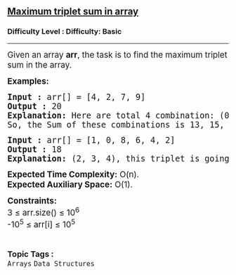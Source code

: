 <h2><a href="https://www.geeksforgeeks.org/problems/maximum-triplet-sum-in-array0129/1?page=1&difficulty=Basic&status=unsolved,attempted&sortBy=accuracy">Maximum triplet sum in array</a></h2><h3>Difficulty Level : Difficulty: Basic</h3><hr><div class="problems_problem_content__Xm_eO"><p><span style="font-size: 14pt;">Given an array <strong>arr</strong>, the task is to find the maximum triplet sum in the array.</span></p>
<p><span style="font-size: 14pt;"><strong>Examples:</strong></span></p>
<pre><span style="font-size: 14pt;"><strong>Input :</strong> arr[] = [4, 2, 7, 9]
<strong>Output :</strong> 20
<strong>Explanation: </strong>Here are total 4 combination: (0, 1, 2), (0, 1, 3), (0, 2, 3), (1, 2, 3).
So, the Sum of these combinations is 13, 15, 20, and 18. The maximum sum is 20.
</span></pre>
<pre><span style="font-size: 14pt;"><strong>Input :</strong> arr[] = [1, 0, 8, 6, 4, 2] <strong>
Output :</strong> 18 <br><strong>Explanation: </strong>(2, 3, 4), this triplet is going to give us a sum of 18.</span></pre>
<p><span style="font-size: 14pt;"><strong>Expected Time Complexity:</strong> O(n).<br><strong>Expected Auxiliary Space:</strong> O(1).</span></p>
<p><span style="font-size: 14pt;"><strong>Constraints:</strong><br>3 ≤ arr.size() ≤ 10<sup>6</sup><br>-10<sup>5</sup> ≤ arr[i] ≤ 10<sup>5</sup></span></p></div><br><p><span style=font-size:18px><strong>Topic Tags : </strong><br><code>Arrays</code>&nbsp;<code>Data Structures</code>&nbsp;